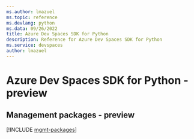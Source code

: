 ```yaml
---
ms.author: lmazuel
ms.topic: reference
ms.devlang: python
ms.data: 09/26/2022
title: Azure Dev Spaces SDK for Python
description: Reference for Azure Dev Spaces SDK for Python
ms.service: devspaces
author: lmazuel
---
```

# Azure Dev Spaces SDK for Python - preview

## Management packages - preview
[!INCLUDE [mgmt-packages](dev-spaces-mgmt-index.md)]
